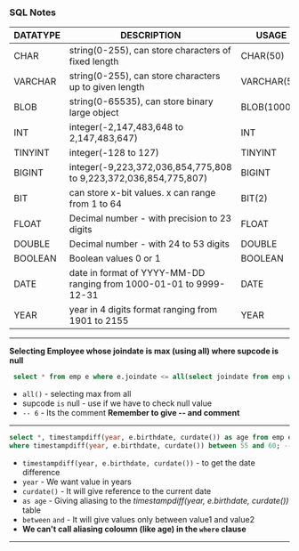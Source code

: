 ### SQL Notes

| DATATYPE | DESCRIPTION | USAGE |
|----------|-------------|-------|
| CHAR | string(0-255), can store characters of fixed length | CHAR(50) |
| VARCHAR | string(0-255), can store characters up to given length | VARCHAR(50) |
| BLOB | string(0-65535), can store binary large object | BLOB(1000) |
| INT | integer(-2,147,483,648 to 2,147,483,647) | INT |
| TINYINT | integer(-128 to 127) | TINYINT |
| BIGINT | integer(-9,223,372,036,854,775,808 to 9,223,372,036,854,775,807) | BIGINT |
| BIT | can store x-bit values. x can range from 1 to 64 | BIT(2) |
| FLOAT | Decimal number - with precision to 23 digits | FLOAT |
| DOUBLE | Decimal number - with 24 to 53 digits | DOUBLE |
| BOOLEAN | Boolean values 0 or 1 | BOOLEAN |
| DATE | date in format of YYYY-MM-DD ranging from 1000-01-01 to 9999-12-31 | DATE |
| YEAR | year in 4 digits format ranging from 1901 to 2155 | YEAR |
---
**Selecting Employee whose joindate is max (using all) where supcode is null**
```sql
 select * from emp e where e.joindate <= all(select joindate from emp where supcode is Null); -- 6
```
- `all()` - selecting max from all
- supcode `is` null - use if we have to check null value
- `-- 6` - Its the comment **Remember to give -- and comment**
---
```sql
select *, timestampdiff(year, e.birthdate, curdate()) as age from emp e 
where timestampdiff(year, e.birthdate, curdate()) between 55 and 60; -- 7
```
- `timestampdiff(year, e.birthdate, curdate())` -  to get the date difference
- `year` - We want value in years
- `curdate()` - It will give reference to the current date
- `as age` -  Giving aliasing to the *timestampdiff(year, e.birthdate, curdate())* table
- `between` `and` - It will give values only between value1 and value2
- **We can't call aliasing coloumn (like age) in the `where` clause**
---


